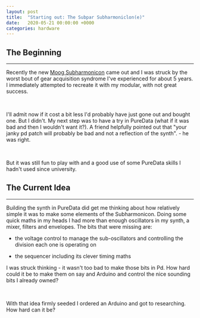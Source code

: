 ```yaml
---
layout: post
title:  "Starting out: The Subpar Subharmoniclon(e)"
date:   2020-05-21 00:00:00 +0000
categories: hardware
---
```



## The Beginning
-----------------

Recently the new [Moog Subharmonicon](https://www.moogmusic.com/products/subharmonicon) came out and I was struck by the worst bout of gear acquisition syndrome I've experienced for about 5 years. I immediately attempted to recreate it with my modular, with not great success. 

<br>

I'll admit now if it cost a bit less I'd probably have just gone out and bought one. But I didn't. My next step was to have a try in PureData (what if it was bad and then I wouldn't want it?). A friend helpfully pointed out that "your janky pd patch will probably be bad and not a reflection of the synth". - he was right.

<br>


But it was still fun to play with and a good use of some PureData skills I hadn't used since university.


## The Current Idea
-----------------

Building the synth in PureData did get me thinking about how relatively simple it was to make some elements of the Subharmonicon. Doing some quick maths in my heads I had more than enough oscillators in my synth, a mixer, filters and envelopes. The bits that were missing are:

- the voltage control to manage the sub-oscillators and controlling the division each one is operating on

- the sequencer including its clever timing maths

I was struck thinking - it wasn't too bad to make those bits in Pd. How hard could it be to make them on say and Arduino and control the nice sounding bits I already owned?

<br>

With that idea firmly seeded I ordered an Arduino and got to researching. How hard can it be? 
